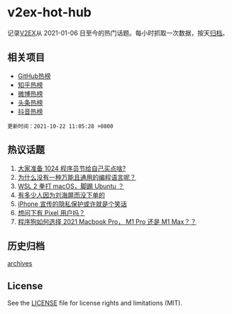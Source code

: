 # v2ex-hot-hub

 记录[V2EX](https://www.v2ex.com/)从 2021-01-06 日至今的热门话题。每小时抓取一次数据，按天[归档](archives)。
 
 ## 相关项目

- [GitHub热榜](https://github.com/snaildev/github-hot-hub)
- [知乎热榜](https://github.com/snaildev/zhihu-hot-hub)
- [微博热榜](https://github.com/snaildev/weibo-hot-hub)
- [头条热榜](https://github.com/snaildev/toutiao-hot-hub)
- [抖音热榜](https://github.com/snaildev/douyin-hot-hub)


 `更新时间：2021-10-22 11:05:28 +0800`

## 热议话题

1. [大家准备 1024 程序员节给自己买点啥?](https://www.v2ex.com/t/809476)
1. [为什么没有一种万能且通用的编程语言呢？](https://www.v2ex.com/t/809557)
1. [WSL 2 拳打 macOS，脚踢 Ubuntu ？](https://www.v2ex.com/t/809474)
1. [有多少人因为刘海屏而没下单的](https://www.v2ex.com/t/809484)
1. [iPhone 宣传的隐私保护或许就是个笑话](https://www.v2ex.com/t/809565)
1. [想问下有 Pixel 用户吗？](https://www.v2ex.com/t/809479)
1. [程序狗如何选择 2021 Macbook Pro， M1 Pro 还是 M1 Max？？](https://www.v2ex.com/t/809528)

## 历史归档

[archives](archives)

## License

See the [LICENSE](LICENSE) file for license rights and limitations (MIT).
